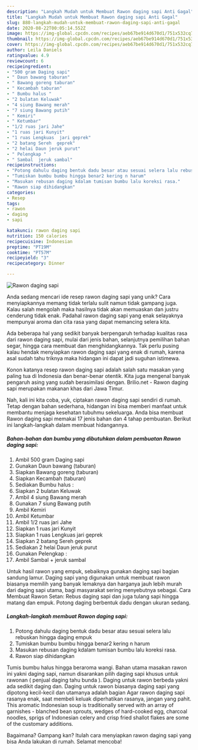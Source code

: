 ```yaml
---
description: "Langkah Mudah untuk Membuat Rawon daging sapi Anti Gagal"
title: "Langkah Mudah untuk Membuat Rawon daging sapi Anti Gagal"
slug: 880-langkah-mudah-untuk-membuat-rawon-daging-sapi-anti-gagal
date: 2020-08-22T00:05:14.552Z
image: https://img-global.cpcdn.com/recipes/aeb67be914d670d1/751x532cq70/rawon-daging-sapi-foto-resep-utama.jpg
thumbnail: https://img-global.cpcdn.com/recipes/aeb67be914d670d1/751x532cq70/rawon-daging-sapi-foto-resep-utama.jpg
cover: https://img-global.cpcdn.com/recipes/aeb67be914d670d1/751x532cq70/rawon-daging-sapi-foto-resep-utama.jpg
author: Leila Daniels
ratingvalue: 4.9
reviewcount: 6
recipeingredient:
- "500 gram Daging sapi"
- " Daun bawang taburan"
- " Bawang goreng taburan"
- " Kecambah taburan"
- " Bumbu halus "
- "2 bulatan Keluwak"
- "4 siung Bawang merah"
- "7 siung Bawang putih"
- " Kemiri"
- " Ketumbar"
- "1/2 ruas jari Jahe"
- "1 ruas jari Kunyit"
- "1 ruas Lengkuas  jari geprek"
- "2 batang Sereh  geprek"
- "2 helai Daun jeruk purut"
- " Pelengkap "
- " Sambal  jeruk sambal"
recipeinstructions:
- "Potong dahulu daging bentuk dadu besar atau sesuai selera lalu rebuskan hingga daging empuk"
- "Tumiskan bumbu bumbu hingga benar2 kering n harum"
- "Masukan rebusan daging kdalam tumisan bumbu lalu koreksi rasa."
- "Rawon siap dihidangkan"
categories:
- Resep
tags:
- rawon
- daging
- sapi

katakunci: rawon daging sapi 
nutrition: 150 calories
recipecuisine: Indonesian
preptime: "PT19M"
cooktime: "PT57M"
recipeyield: "3"
recipecategory: Dinner

---
```



![Rawon daging sapi](https://img-global.cpcdn.com/recipes/aeb67be914d670d1/751x532cq70/rawon-daging-sapi-foto-resep-utama.jpg)

Anda sedang mencari ide resep rawon daging sapi yang unik? Cara menyiapkannya memang tidak terlalu sulit namun tidak gampang juga. Kalau salah mengolah maka hasilnya tidak akan memuaskan dan justru cenderung tidak enak. Padahal rawon daging sapi yang enak selayaknya mempunyai aroma dan cita rasa yang dapat memancing selera kita.

Ada beberapa hal yang sedikit banyak berpengaruh terhadap kualitas rasa dari rawon daging sapi, mulai dari jenis bahan, selanjutnya pemilihan bahan segar, hingga cara membuat dan menghidangkannya. Tak perlu pusing kalau hendak menyiapkan rawon daging sapi yang enak di rumah, karena asal sudah tahu triknya maka hidangan ini dapat jadi suguhan istimewa.

Konon katanya resep rawon daging sapi adalah salah satu masakan yang paling tua di Indonesia dan benar-benar otentik. Kita juga mengenal banyak pengaruh asing yang sudah berasimilasi dengan. Brilio.net - Rawon daging sapi merupakan makanan khas dari Jawa Timur.


Nah, kali ini kita coba, yuk, ciptakan rawon daging sapi sendiri di rumah. Tetap dengan bahan sederhana, hidangan ini bisa memberi manfaat untuk membantu menjaga kesehatan tubuhmu sekeluarga. Anda bisa membuat Rawon daging sapi memakai 17 jenis bahan dan 4 tahap pembuatan. Berikut ini langkah-langkah dalam membuat hidangannya.

<!--inarticleads1-->

##### Bahan-bahan dan bumbu yang dibutuhkan dalam pembuatan Rawon daging sapi:

1. Ambil 500 gram Daging sapi
1. Gunakan  Daun bawang (taburan)
1. Siapkan  Bawang goreng (taburan)
1. Siapkan  Kecambah (taburan)
1. Sediakan  Bumbu halus :
1. Siapkan 2 bulatan Keluwak
1. Ambil 4 siung Bawang merah
1. Gunakan 7 siung Bawang putih
1. Ambil  Kemiri
1. Ambil  Ketumbar
1. Ambil 1/2 ruas jari Jahe
1. Siapkan 1 ruas jari Kunyit
1. Siapkan 1 ruas Lengkuas  jari geprek
1. Siapkan 2 batang Sereh  geprek
1. Sediakan 2 helai Daun jeruk purut
1. Gunakan  Pelengkap :
1. Ambil  Sambal + jeruk sambal


Untuk hasil rawon yang empuk, sebaiknya gunakan daging sapi bagian sandung lamur. Daging sapi yang digunakan untuk membuat rawon biasanya memilih yang banyak lemaknya dan harganya jauh lebih murah dari daging sapi utama, bagi masyarakat sering menyebutnya sebagai. Cara Membuat Rawon Setan: Rebus daging sapi dan juga tulang sapi hingga matang dan empuk. Potong daging berbentuk dadu dengan ukuran sedang. 

<!--inarticleads2-->

##### Langkah-langkah membuat Rawon daging sapi:

1. Potong dahulu daging bentuk dadu besar atau sesuai selera lalu rebuskan hingga daging empuk
1. Tumiskan bumbu bumbu hingga benar2 kering n harum
1. Masukan rebusan daging kdalam tumisan bumbu lalu koreksi rasa.
1. Rawon siap dihidangkan


Tumis bumbu halus hingga beraroma wangi. Bahan utama masakan rawon ini yakni daging sapi, namun disarankan pilih daging sapi khusus untuk rawonan ( penjual daging tahu bunda ). Daging untuk rawon berbeda yakni ada sedikit daging dan. Daging untuk rawon biasanya daging sapi yang dipotong kecil-kecil dan utamanya adalah bagian Agar rawon daging sapi rasanya enak, saat membeli keluak diperhatikan rasanya, jangan yang pahit. This aromatic Indonesian soup is traditionally served with an array of garnishes - blanched bean sprouts, wedges of hard-cooked egg, charcoal noodles, sprigs of Indonesian celery and crisp fried shallot flakes are some of the customary additions. 

Bagaimana? Gampang kan? Itulah cara menyiapkan rawon daging sapi yang bisa Anda lakukan di rumah. Selamat mencoba!
